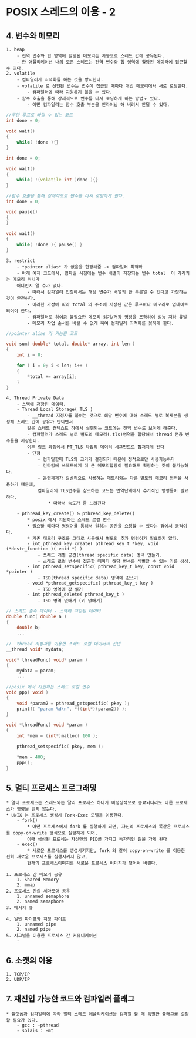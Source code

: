 # POSIX 스레드의 이용 - 2

## 4. 변수와 메모리
	1. heap
		- 전역 변수와 힙 영역에 할당된 메모리는 자동으로 스레드 간에 공유된다.
		- 한 애플리케이션 내의 모든 스레드는 전역 변수와 힙 영역에 할당된 데이터에 접근할 수 있다.
	2. volatile
		- 컴파일러가 최적화를 하는 것을 방지한다.
		- volatile 로 선언된 변수는 변수에 접근할 때마다 매번 메모리에서 새로 로딩한다.
			- 컴파일러에 따라 지원하지 않을 수 있다.
		- 함수 호출을 통해 강제적으로 변수를 다시 로딩하게 하는 방법도 있다.
			- 어떤 컴파일러는 함수 호출 부분을 인라이닝 해 버려서 안될 수 있다.
```c++
//무한 루프로 빠질 수 있는 코드
int done = 0;

void wait()
{
	while( !done ){}
}
```
```c++
int done = 0;

void wait()
{
	while( !(volatile int )done ){}
}
```
```c++
//함수 호출을 통해 강제적으로 변수를 다시 로딩하게 한다.
int done = 0;

void pause()
{
}

void wait()
{
	while( !done ){ pause() }
}
```
	3. restrict
		- *pointer alias* 가 없음을 한정해줌 -> 컴파일러 최적화
		- 아래 예제 코드에서, 컴파일 시점에는 변수 배열이 저장되는 변수 total  이 가리키는 메모리 위치가   
		어디인지 알 수가 없다.
			- 따라서 컴파일러 입장에서는 해당 변수가 배열의 한 부분일 수 있다고 가정하는 것이 안전하다.
			- 이러한 가정에 따라 total 의 주소에 저장된 값은 루프마다 메모리로 업데이트 되어야 한다.
			- 컴파일러로 하여금 불필요한 메모리 읽기/저장 명령을 포함하여 성능 저하 유발
			- 메모리 작업 순서를 바꿀 수 없게 하여 컴파일러 최적화를 못하게 한다.
	
```c++
//pointer alias 가 가능한 코드

void sum( double* total, double* array, int len )
{
	int i = 0;

	for ( i = 0; i < len; i++ )
	{
		*total += array[i];
	}
}
```
	
	4. Thread Private Data
		- 스택에 저장된 데이터.
		- Thread Local Storage( TLS )
			- __thread 지정자를 붙이는 것으로 해당 변수에 대해 스레드 별로 복제본을 생성해 스레드 간에 공유가 안되면서   
			같은 스레드 컨텍스트 하에서 실행되는 코드에는 전역 변수로 보이게 해준다.
			- 컴파일러가 스레드 별로 별도의 메모리(.tls)영역을 할당해서 thread 전용 변수들을 저장한다.   
			이후 링크 과정에서 PT_TLS 타입의 데이터 세그먼트로 합쳐지게 된다
			- 단점
				- 컴파일할때 TLS의 크기가 결정되기 때문에 정적으로만 사용가능하다
				- 런타임에 쓰레드에게 더 큰 메모리할당이 필요해도 확장하는 것이 불가능하다.
				- 운영체제가 일반적으로 사용하는 메모리와는 다른 별도의 메모리 영역을 사용하기 때문에,   
				컴파일러의 TLS변수를 참조하는 코드는 번역단계에서 추가적인 명령들이 필요하다. 
					* 따라서 속도가 좀 느려진다

		- pthread_key_create() & pthread_key_delete()
			* posix 에서 지원하는 스레드 로컬 변수
			* 필요할 때마다 명령어를 통해서 원하는 공간을 요청할 수 있다는 점에서 동적이다.
			* 기존 메모리 구조를 그대로 사용해서 별도의 추가 명령어가 필요하지 않다.
			- int pthread_key_create( pthread_key_t *key, void (*destr_function )( void *) )    
				- 쓰레드 개별 공간(thread specific data) 영역 만들기.
				- 스레드 로컬 변수에 접근할 때마다 해당 변수를 식별할 수 있는 키를 생성.
			- int pthread_setspecific( pthread_key_t key, const void *pointer )  
				- TSD(thread specific data) 영역에 값쓰기
			- void *pthread_getspecific( pthread_key_t key )  
				- TSD 영역에 값 읽기
			- int pthread_delete( pthread_key_t )  
				- TSD 영역 없애기 (키 없애기)

```c++
// 스레드 종속 데이터 - 스택에 저장된 데이터
double func( double a )
{
	double b;
	...
```
```c++
//__thread 지정자를 이용한 스레드 로컬 데이터의 선언
__thread void* mydata;

void* threadFunc( void* param )
{
	mydata = param;
	...
```
```c++
//posix 에서 지원하는 스레드 로컬 변수
void ppp( void )                                                                                                                     
{
	void *param2 = pthread_getspecific( pkey );
	printf( "param %d\n", *((int*)(param2)) );
}

void *threadFunc( void *param )
{
	int *mem = (int*)malloc( 100 );

	pthread_setspecific( pkey, mem );

	*mem = 400;
	ppp();
}
```


## 5. 멀티 프로세스 프로그래밍
	* 멀티 프로세스는 스레드와는 달리 프로세스 하나가 비정상적으로 종료되더라도 다른 프로세스가 영향을 받지 않는다.
	* UNIX 는 프로세스 생성시 Fork-Exec 모델을 이용한다.
		- fork()
			* 어떤 프로세스에서 fork 를 실행하게 되면, 자신의 프로세스와 똑같은 프로세스를 copy-on-write 형식으로 실행하게 되며,  
			이때 생성된 프로세는 자신만의 PID를 가지고 독자적인 길을 가게 된다
		- exec()
			* 새로운 프로새스를 생성시키지만, fork 와 같이 copy-on-write 를 이용한 전혀 새로운 프로세스를 실행시키지 않고,   
			현재의 프로세스이미지를 새로운 프로세스 이미지가 덮어써 버린다.  
	
	1. 프로세스 간 메모리 공유
		1. Shared Memory
		2. mmap
	2. 프로세스 간의 세마포어 공유
		1. unnamed semaphore
		2. named semaphore
	3. 메시지 큐
		-
	4. 일반 파이프와 지정 파이프
		1. unnamed pipe
		2. named pipe
	5. 시그널을 이용한 프로세스 간 커뮤니케이션
		- 


## 6. 소켓의 이용
	1. TCP/IP
	2. UDP/IP


## 7. 재진입 가능한 코드와 컴파일러 플래그
	* 플랫폼과 컴파일러에 따라 멀티 스레드 애플리케이션을 컴파일 할 때 특별한 플래그를 설정할 필요가 있다.
		- gcc : -pthread
		- solais : -mt
